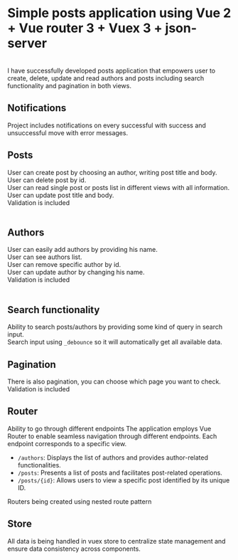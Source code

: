 # Simple posts application using Vue 2 + Vue router 3 + Vuex 3 + json-server
</br>
I have successfully developed posts application that empowers user to create, delete, update and read authors and posts including search functionality and pagination in both views.</br>

## Notifications
Project includes notifications on every successful with success and unsuccessful move with error messages.

## Posts
User can create post by choosing an author, writing post title and body.</br>
User can delete post by id.</br>
User can read single post or posts list in different views with all information.</br>
User can update post title and body.</br>
Validation is included</br>
</br>
## Authors
User can easily add authors by providing his name. </br>
User can see authors list.</br>
User can remove specific author by id.</br>
User can update author by changing his name.</br>
Validation is included</br>
</br>
## Search functionality</br>
Ability to search posts/authors by providing some kind of query in search input.</br>
Search input using ```_debounce``` so it will automatically get all available data.</br>

## Pagination
There is also pagination, you can choose which page you want to check.
Validation is included

## Router
Ability to go through different endpoints
The application employs Vue Router to enable seamless navigation through different endpoints. Each endpoint corresponds to a specific view.

- `/authors`: Displays the list of authors and provides author-related functionalities.
- `/posts`: Presents a list of posts and facilitates post-related operations.
- `/posts/{id}`: Allows users to view a specific post identified by its unique ID.

Routers being created using nested route pattern

## Store
All data is being handled in vuex store to centralize state management and ensure data consistency across components.
